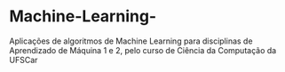 # Machine-Learning-
Aplicações de algoritmos de Machine Learning para disciplinas de Aprendizado de Máquina 1 e 2, pelo curso de Ciência da Computação da UFSCar
